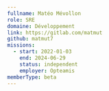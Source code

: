```yaml
---
fullname: Matéo Mévollon
role: SRE
domaine: Développement
link: https://gitlab.com/matmut
github: matmut7
missions:
  - start: 2022-01-03
    end: 2024-06-29
    status: independent
    employer: Opteamis
memberType: beta
---
```


